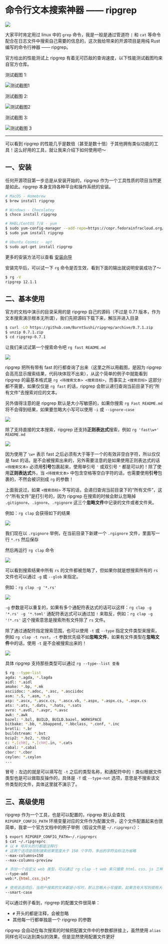 # 命令行文本搜索神器 —— ripgrep

![](./images/1.jpeg)

大家平时肯定用过 linux 中的 `grep` 命令，我是一般是通过管道符 `|` 和 `cat` 等命令配合在日志文件中搜索自己需要的信息的，这次我给带来的开源项目是用纯 Rust 编写的命令行神器 —— ripgrep。

官方给出的性能测试上 ripgrep 有着无可匹敌的查询速度，以下性能测试截图均来自官方仓库。

测试截图 1:

![测试截图1](./images/2.png)

测试截图 2:

![测试截图2](./images/3.png)

测试截图 3:

![测试截图 3](./images/4.png)

---

可以看到 ripgrep 的性能几乎是数倍（甚至是数十倍）于其他拥有类似功能的工具！这么好用的工具，就让我来介绍下如何使用吧～

## 一、安装

任何开源项目第一步总是从安装开始的，ripgrep 作为一个工具性质的项目当然更是如此。ripgrep 本身支持各种平台和操作系统的安装。

```bash
# MacOS - Homebrew
$ brew install ripgrep

# Windows - Chocolatey
$ choco install ripgrep

# RHEL/CentOS 7/8 - yum
$ sudo yum-config-manager --add-repo=https://copr.fedorainfracloud.org/coprs/carlwgeorge/ripgrep/repo/epel-7/carlwgeorge-ripgrep-epel-7.repo
$ sudo yum install ripgrep

# Ubuntu Cosmic - apt
$ sudo apt-get install ripgrep
```

更多的安装方法可以查看 [安装向导](https://github.com/BurntSushi/ripgrep#installation)

安装完毕后，可以试一下 `rg` 命令是否生效，看到下面的输出就说明安装成功了～

```bash
$ rg -V
ripgrep 12.1.1
```

## 二、基本使用

官方的文档中演示的目录采用的是 ripgrep 自己的源码（不过是 0.7.1 版本，作为文本搜索演示根本无所谓），我们先把源码下载下来，解压并进入目录

```bash
$ curl -LO https://github.com/BurntSushi/ripgrep/archive/0.7.1.zip
$ unzip 0.7.1.zip
$ cd ripgrep-0.7.1
```

让我们来试试第一个搜索命令吧 `rg fast README.md`

![](./images/5.png)

ripgrep 把所有带有 fast 的行都查询了出来（这里之所以用截图，是因为 ripgrep 会高亮显示搜索结果，代码块体现不出来），从这个简单的例子中就能看到 ripgrep 的最基本格式是 `rg <待搜索文本> <搜索目标>`，而事实上 `<搜索目标>` 这部分都不需要，如果仅仅是 `rg fast` 的话，ripgrep 会默认递归查询当前目录下的“所有文件”去搜索对应的文本。

另外值得注意的是 ripgrep 默认是大小写敏感的，如果你搜索 `rg Fast README.md` 将不会得到结果，如果要忽略大小写可以使用 `-i` 或 `--ignore-case` 

![](./images/6.png) 

除了支持直接的文本搜索，ripgrep 还支持**正则表达式**搜索，例如 `rg 'fast\w+' README.md`

![](./images/7.png)

因为使用了 `\w+` 表示 fast 之后必须有大于等于一个的有效非空白字符，所以仅仅是 fast 的话，是不会被搜索出来的，另外需要注意的是如果使用正则表达式的话 `<待搜索文本>` 必须用**引号**包裹起来，使用单引号 `'` 或双引号 `"` 都是可以的！除了使用**正则表达式**外，当 `<待搜索文本>` 中包含空格等空白字符的话，也需要使用**引号**包裹的，不然会被识别成 `rg` 的参数！

上面我说过，如果 `<搜索目标>` 不写的话，会递归查询当前目录下的“所有文件”，这个“所有文件”是打引号的，因为 ripgrep 在搜索的时候会默认忽略掉 `.gitignore`、`.ignore`、`.rgignore` 这三个**忽略文件**中记录的文件或者文件夹。

例如：`rg clap` 会获得如下的结果

![](./images/8.png)

我们现在以 `.rgignore` 举例，在当前目录下新建一个 `.rgignore` 文件，里面写一行 `*.rs` 然后保存

然后再运行 `rg clap` 命令

![](./images/9.png)

可以看到搜索结果中所有 `rs` 的文件都被忽略了，但如果你就是想搜索所有的 `rs` 文件也可以通过 `-g` 或 `--glob` 来指定。

例如：`rg clap -g '*.rs'`

![](./images/10.png)

`-g` 参数是可以重复的，如果有多个通配符表达式的话可以这样：`rg clap -g '*.rs' -g '*.toml'` 通配符表达式可以通过加 `!` 来取反，例如：`rg clap -g '!*.rs'` 这个搜索意思是搜索所有文件除了 `rs` 文件。

除了通过通配符指定搜索范围，也可以使用 `-t` 或 `--type` 指定文件类型来搜索，例如 `rg clap -t rust`，`-t` 参数优先级不如**忽略文件**，如果有文件类型在**忽略文件**中的话，使用 `-t` 是不会被搜索出来的！

![](./images/11.png)

具体 ripgrep 支持那些类型可以通过 `rg --type--list 查看`

```bash
$ rg --type-list
agda: *.agda, *.lagda
aidl: *.aidl
amake: *.bp, *.mk
asciidoc: *.adoc, *.asc, *.asciidoc
asm: *.S, *.asm, *.s
asp: *.ascx, *.ascx.cs, *.ascx.vb, *.aspx, *.aspx.cs, *.aspx.cs
ats: *.ats, *.dats, *.hats, *.sats
avro: *.avdl, *.avpr, *.avsc
awk: *.awk
bazel: *.bzl, BUILD, BUILD.bazel, WORKSPACE
bitbake: *.bb, *.bbappend, *.bbclass, *.conf, *.inc
brotli: *.br
buildstream: *.bst
bzip2: *.bz2, *.tbz2
c: *.[chH], *.[chH].in, *.cats
cabal: *.cabal
cbor: *.cbor
ceylon: *.ceylon
...
```

冒号 `:` 左边的就是可以填写在 `-t` 之后的类型名称，和通配符中的 `!` 类似根据文件类型也是可以做取反操作的，具体是 `-T` 或 `--type-not` 选项，意思是不搜索该文件类型的文件，具体这里就不演示了。

## 三、高级使用

ripgrep 作为一个工具，也是可以配置的，ripgrep 默认会查找 `RIPGREP_CONFIG_PATH` 环境变量对应的文件作为配置文件，这个文件配置起来也很简单，我拿一个官方文档中的例子举例（假设文件是 `~/.ripgreprc`）：

```bash
$ export RIPGREP_CONFIG_PATH=~/.ripgreprc
$ cat ~/.ripgreprc
# 以 # 号开头的行都是注释行
# 这两个选项是限制搜索结果宽度大于 150 个字符，多出的字符会标注为省略
--max-columns=150
--max-columns-preview

# 添加一个自定义 web 类型，可以通过 rg clap -t web 来只搜索 html、css、js 三种文件
--type-add
web:*.{html,css,js}*

# 使用该选项后，当用户搜索的文本都是小写时，默认忽略大小写搜索，如果含有大写则使用大小写精确匹配搜索
--smart-case
```

可以通过例子看到，ripgrep 的配置文件很简单：

- `#` 开头的都是注释，会被忽略
- 其他每一行都单独是一个 ripgrep 的参数

ripgrep 会自动在每次搜索的时候把配置文件中的参数都拼接上，虽然使用 `alias` 同样也可以达到类似的效果，但是显然使用配置文件更好





























